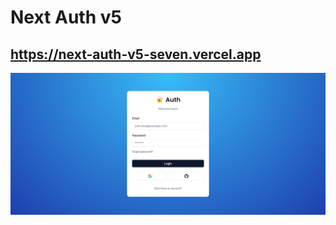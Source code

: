 # Next Auth v5

## https://next-auth-v5-seven.vercel.app

![Alt text](screencapture-next-auth-v5-seven-vercel-app-auth-login-2024-01-13-12_51_40.png)